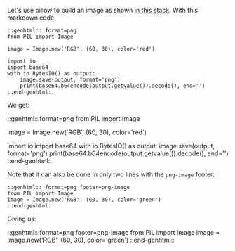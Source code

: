 Let's use pillow to build an image as shown [in this stack](https://stackoverflow.com/a/38550423).
With this markdown code:

	::genhtml:: format=png
	from PIL import Image

	image = Image.new('RGB', (60, 30), color='red')

	import io
	import base64
	with io.BytesIO() as output:
		image.save(output, format='png')
		print(base64.b64encode(output.getvalue()).decode(), end='')
	::end-genhtml::

We get:

::genhtml:: format=png
from PIL import Image

image = Image.new('RGB', (60, 30), color='red')

import io
import base64
with io.BytesIO() as output:
    image.save(output, format='png')
    print(base64.b64encode(output.getvalue()).decode(), end='')
::end-genhtml::


Note that it can also be done in only two lines with the `png-image` footer:

	::genhtml:: format=png footer=png-image
	from PIL import Image
	image = Image.new('RGB', (60, 30), color='green')
	::end-genhtml::

Giving us:

::genhtml:: format=png footer=png-image
from PIL import Image
image = Image.new('RGB', (60, 30), color='green')
::end-genhtml::
